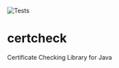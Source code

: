 ![Tests](https://github.com/nemasu/certcheck/actions/workflows/maven.yml/badge.svg)

# certcheck
Certificate Checking Library for Java
